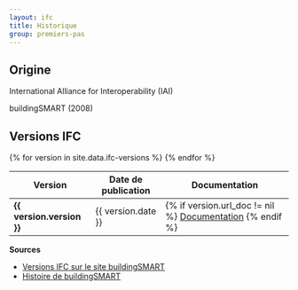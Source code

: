 ```yaml
---
layout: ifc
title: Historique
group: premiers-pas
---
```


## Origine

International Alliance for Interoperability (IAI)

buildingSMART (2008)

## Versions IFC

<div class="table-responsive">
  <table class="table table-sm table-hover">
    <thead>
      <tr>
        <th>Version</th>
        <th>Date de publication</th>
        <th>Documentation</th>
      </tr>
    </thead>
    <tbody>
      {% for version in site.data.ifc-versions %}
      <tr {% if version.actuelle == "oui" %}class="table-success"{% endif %}>
        <td><b>{{ version.version }}</b></td>
        <td>{{ version.date }}</td>
        <td>
          {% if version.url_doc != nil %}
          <a href="{{ version.url_doc }}" target="_blank">Documentation</a>
          {% endif %}
        </td>
      </tr>
      {% endfor %}
    </tbody>
  </table>
</div>


**Sources**

* [Versions IFC sur le site buildingSMART](http://www.buildingsmart-tech.org/specifications/ifc-releases)
* [Histoire de buildingSMART](http://www.buildingsmart.org/about/about-buildingsmart/history/)
